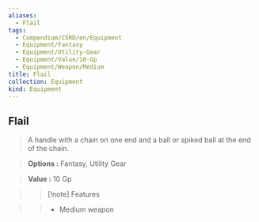 ```yaml
---
aliases:
  - Flail
tags:
  - Compendium/CSRD/en/Equipment
  - Equipment/Fantasy
  - Equipment/Utility-Gear
  - Equipment/Value/10-Gp
  - Equipment/Weapon/Medium
title: Flail
collection: Equipment
kind: Equipment
---
```

## Flail    
    
>A handle with a chain on one end and a ball or spiked ball at the end of the chain.    
> **Options :** Fantasy, Utility Gear    
> **Value :** 10 Gp    
>>[!note] Features    
>> - Medium weapon